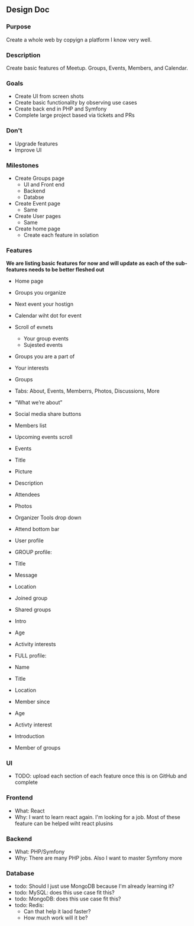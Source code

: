 ## Design Doc

### Purpose

Create a whole web by copyign a platform I know very well.

### Description

Create basic features of Meetup. Groups, Events, Members, and Calendar.

### Goals

- Create UI from screen shots
- Create basic functionality by observing use cases
- Create back end in PHP and Symfony
- Complete large project based via tickets and PRs

### Don't

- Upgrade features
- Improve UI

### Milestones

- Create Groups page
  - UI and Front end
  - Backend
  - Databse
- Create Event page
  - Same
- Create User pages
  - Same
- Create home page
  - Create each feature in solation

### Features

**We are listing basic features for now and will update as each of the sub-features needs to be better fleshed out**

- Home page
- Groups you organize
- Next event your hostign
- Calendar wiht dot for event
- Scroll of evnets
  - Your group events
  - Sujested events
- Groups you are a part of
- Your interests

- Groups
- Tabs: About, Events, Memberrs, Photos, Discussions, More
- “What we’re about”
- Social media share buttons
- Members list
- Upcoming events scroll

- Events
- Title
- Picture
- Description
- Attendees
- Photos
- Organizer Tools drop down
- Attend bottom bar

- User profile
- GROUP profile:
- Title
- Message
- Location
- Joined group
- Shared groups
- Intro
- Age
- Activity interests
- FULL profile:
- Name
- Title
- Location
- Member since
- Age
- Activty interest
- Introduction
- Member of groups

### UI

- TODO: upload each section of each feature once this is on GitHub and complete

### Frontend

- What: React
- Why: I want to learn react again. I'm looking for a job. Most of these feature can be helped wiht react plusins

### Backend

- What: PHP/Symfony
- Why: There are many PHP jobs. Also I want to master Symfony more

### Database

- todo: Should I just use MongoDB because I'm already learning it?
- todo: MySQL: does this use case fit this?
- todo: MongoDB: does this use case fit this?
- todo: Redis:
  - Can that help it laod faster?
  - How much work will it be?
